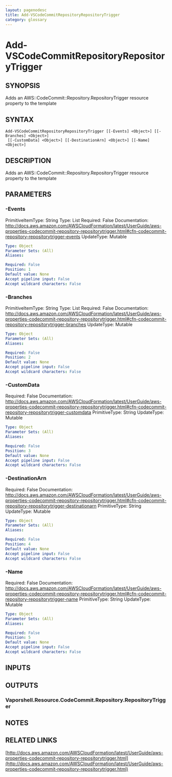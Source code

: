 ```yaml
---
layout: pagenodesc
title: Add-VSCodeCommitRepositoryRepositoryTrigger
category: glossary
---
```


# Add-VSCodeCommitRepositoryRepositoryTrigger

## SYNOPSIS
Adds an AWS::CodeCommit::Repository.RepositoryTrigger resource property to the template

## SYNTAX

```
Add-VSCodeCommitRepositoryRepositoryTrigger [[-Events] <Object>] [[-Branches] <Object>]
 [[-CustomData] <Object>] [[-DestinationArn] <Object>] [[-Name] <Object>]
```

## DESCRIPTION
Adds an AWS::CodeCommit::Repository.RepositoryTrigger resource property to the template

## PARAMETERS

### -Events
PrimitiveItemType: String
Type: List
Required: False
Documentation: http://docs.aws.amazon.com/AWSCloudFormation/latest/UserGuide/aws-properties-codecommit-repository-repositorytrigger.html#cfn-codecommit-repository-repositorytrigger-events
UpdateType: Mutable

```yaml
Type: Object
Parameter Sets: (All)
Aliases: 

Required: False
Position: 1
Default value: None
Accept pipeline input: False
Accept wildcard characters: False
```

### -Branches
PrimitiveItemType: String
Type: List
Required: False
Documentation: http://docs.aws.amazon.com/AWSCloudFormation/latest/UserGuide/aws-properties-codecommit-repository-repositorytrigger.html#cfn-codecommit-repository-repositorytrigger-branches
UpdateType: Mutable

```yaml
Type: Object
Parameter Sets: (All)
Aliases: 

Required: False
Position: 2
Default value: None
Accept pipeline input: False
Accept wildcard characters: False
```

### -CustomData
Required: False
Documentation: http://docs.aws.amazon.com/AWSCloudFormation/latest/UserGuide/aws-properties-codecommit-repository-repositorytrigger.html#cfn-codecommit-repository-repositorytrigger-customdata
PrimitiveType: String
UpdateType: Mutable

```yaml
Type: Object
Parameter Sets: (All)
Aliases: 

Required: False
Position: 3
Default value: None
Accept pipeline input: False
Accept wildcard characters: False
```

### -DestinationArn
Required: False
Documentation: http://docs.aws.amazon.com/AWSCloudFormation/latest/UserGuide/aws-properties-codecommit-repository-repositorytrigger.html#cfn-codecommit-repository-repositorytrigger-destinationarn
PrimitiveType: String
UpdateType: Mutable

```yaml
Type: Object
Parameter Sets: (All)
Aliases: 

Required: False
Position: 4
Default value: None
Accept pipeline input: False
Accept wildcard characters: False
```

### -Name
Required: False
Documentation: http://docs.aws.amazon.com/AWSCloudFormation/latest/UserGuide/aws-properties-codecommit-repository-repositorytrigger.html#cfn-codecommit-repository-repositorytrigger-name
PrimitiveType: String
UpdateType: Mutable

```yaml
Type: Object
Parameter Sets: (All)
Aliases: 

Required: False
Position: 5
Default value: None
Accept pipeline input: False
Accept wildcard characters: False
```

## INPUTS

## OUTPUTS

### Vaporshell.Resource.CodeCommit.Repository.RepositoryTrigger

## NOTES

## RELATED LINKS

[http://docs.aws.amazon.com/AWSCloudFormation/latest/UserGuide/aws-properties-codecommit-repository-repositorytrigger.html](http://docs.aws.amazon.com/AWSCloudFormation/latest/UserGuide/aws-properties-codecommit-repository-repositorytrigger.html)

